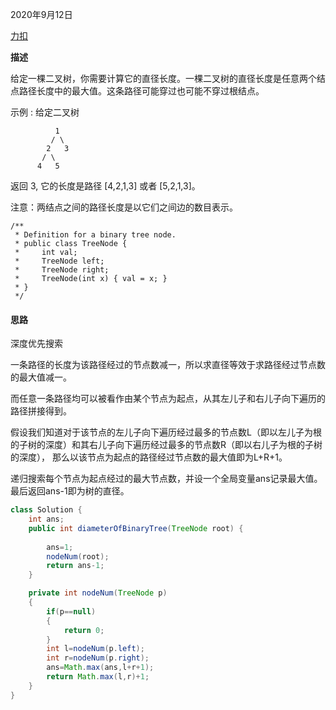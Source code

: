 2020年9月12日

[力扣](https://leetcode-cn.com/problems/diameter-of-binary-tree/submissions/)

**描述**

给定一棵二叉树，你需要计算它的直径长度。一棵二叉树的直径长度是任意两个结点路径长度中的最大值。这条路径可能穿过也可能不穿过根结点。

示例 :
给定二叉树
```
          1
         / \
        2   3
       / \     
      4   5    
```
返回 3, 它的长度是路径 [4,2,1,3] 或者 [5,2,1,3]。

注意：两结点之间的路径长度是以它们之间边的数目表示。
```
/**
 * Definition for a binary tree node.
 * public class TreeNode {
 *     int val;
 *     TreeNode left;
 *     TreeNode right;
 *     TreeNode(int x) { val = x; }
 * }
 */   
```

#### 思路

深度优先搜索

一条路径的长度为该路径经过的节点数减一，所以求直径等效于求路径经过节点数的最大值减一。

而任意一条路径均可以被看作由某个节点为起点，从其左儿子和右儿子向下遍历的路径拼接得到。

假设我们知道对于该节点的左儿子向下遍历经过最多的节点数L（即以左儿子为根的子树的深度）和其右儿子向下遍历经过最多的节点数R（即以右儿子为根的子树的深度），
那么以该节点为起点的路径经过节点数的最大值即为L+R+1。

递归搜索每个节点为起点经过的最大节点数，并设一个全局变量ans记录最大值。最后返回ans-1即为树的直径。

```java
class Solution {
    int ans;
    public int diameterOfBinaryTree(TreeNode root) {
        
        ans=1;
        nodeNum(root);
        return ans-1;
    }

    private int nodeNum(TreeNode p)
    {
        if(p==null)
        {
            return 0;
        }
        int l=nodeNum(p.left);
        int r=nodeNum(p.right);
        ans=Math.max(ans,l+r+1);
        return Math.max(l,r)+1;
    }
}
```
